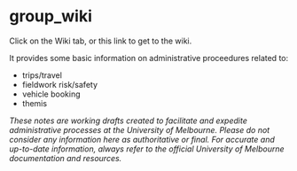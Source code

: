 # group_wiki


Click on the Wiki tab, or this link to get to the wiki. 

It provides some basic information on administrative proceedures related to:

* trips/travel
* fieldwork risk/safety 
* vehicle booking
* themis

_These notes are working drafts created to facilitate and expedite administrative processes at the University of Melbourne. Please do not consider any information here as authoritative or final. For accurate and up-to-date information, always refer to the official University of Melbourne documentation and resources._
